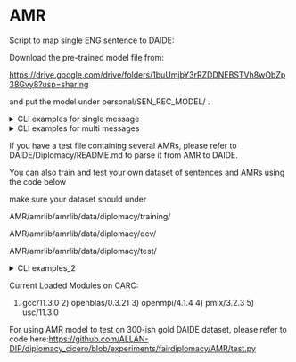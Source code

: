 # AMR



Script to map single ENG sentence to DAIDE:

Download the pre-trained model file from:

https://drive.google.com/drive/folders/1buUmjbY3rRZDDNEBSTVh8wObZp38Gvy8?usp=sharing

and put the model under personal/SEN_REC_MODEL/ .

<details>
<summary>CLI examples for single message</summary>

```
python single.py --english "I propose ally between us" --sender "Russia" --recipient "Turkey"
``` 
</details>



<details>
<summary>CLI examples for multi messages</summary>

```
python multi-message.py --document msg_daide_state_AIGame_18.json
``` 
</details>

If you have a test file containing several AMRs, please refer to DAIDE/Diplomacy/README.md to parse it from AMR to DAIDE.

You can also train and test your own dataset of sentences and AMRs using the code below

make sure your dataset should under 

AMR/amrlib/amrlib/data/diplomacy/training/

AMR/amrlib/amrlib/data/diplomacy/dev/

AMR/amrlib/amrlib/data/diplomacy/test/

<details>
<summary>CLI examples_2</summary>

```
cd AMR/amrlib/scripts/33_Model_Parse_XFM
python 10_Collect_AMR_Data.py
python 20_Train_Model.py
python 22_Test_Model.py
``` 
</details>

Current Loaded Modules on CARC:
1) gcc/11.3.0   2) openblas/0.3.21   3) openmpi/4.1.4   4) pmix/3.2.3   5) usc/11.3.0 

For using AMR model to test on 300-ish gold DAIDE dataset, please refer to code here:https://github.com/ALLAN-DIP/diplomacy_cicero/blob/experiments/fairdiplomacy/AMR/test.py